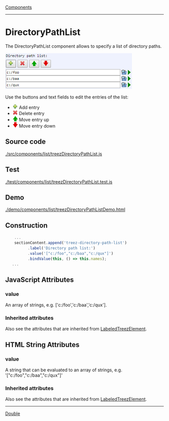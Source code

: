 [Components](../components.md)

----

# DirectoryPathList
		
The DirectoryPathList component allows to specify a list of directory paths. 
	
![](../../images/treezDirectoryPathList.png)

Use the buttons and text fields to edit the entries of the list:

* ![](../../../icons/add.png) Add entry
* ![](../../../icons/delete.png) Delete entry
* ![](../../../icons/up.png) Move entry up
* ![](../../../icons/down.png) Move entry down 
		
## Source code

[./src/components/list/treezDirectoryPathList.js](../../../src/components/list/treezDirectoryPathList.js)

## Test

[./test/components/list/treezDirectoryPathList.test.js](../../../test/components/list/treezDirectoryPathList.test.js)

## Demo

[./demo/components/list/treezDirectoryPathListDemo.html](../../../demo/components/list/treezDirectoryPathListDemo.html)

## Construction

```javascript
    ...
    sectionContent.append('treez-directory-path-list')
		  .label('Directory path list:')		  
		  .value('["c:/foo","c:/baa","c:/qux"]')		
		  .bindValue(this, () => this.names);	
   ...
```

## JavaScript Attributes

### value

An array of strings, e.g. \['c:/foo','c:/baa','c:/qux'\]. 

### Inherited attributes

Also see the attributes that are inherited from [LabeledTreezElement](../labeledTreezElement.md#value).



## HTML String Attributes

### value

A string that can be evaluated to an array of strings, e.g. '\["c:/foo","c:/baa","c:/qux"\]'

### Inherited attributes

Also see the attributes that are inherited from [LabeledTreezElement](../labeledTreezElement.md#value1).


----

[Double](../number/double.md)

